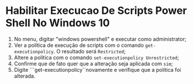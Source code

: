 # Habilitar Execucao De Scripts Power Shell No Windows 10
1. No menu, digitar "windows powershell" e executar como administrator;
2. Ver a política de execução de scripts com o comando ```get-executionpolicy```. O resultado será ```Restricted```;
3. Altere a política com o comando ```set-executionpolicy Unrestricted```;
4. Confirme que de fato quer que a alteração seja aplicada com ```sim```;
5. Digite ```get-executionpolicy``novamente e verifique que a política foi alterada.
